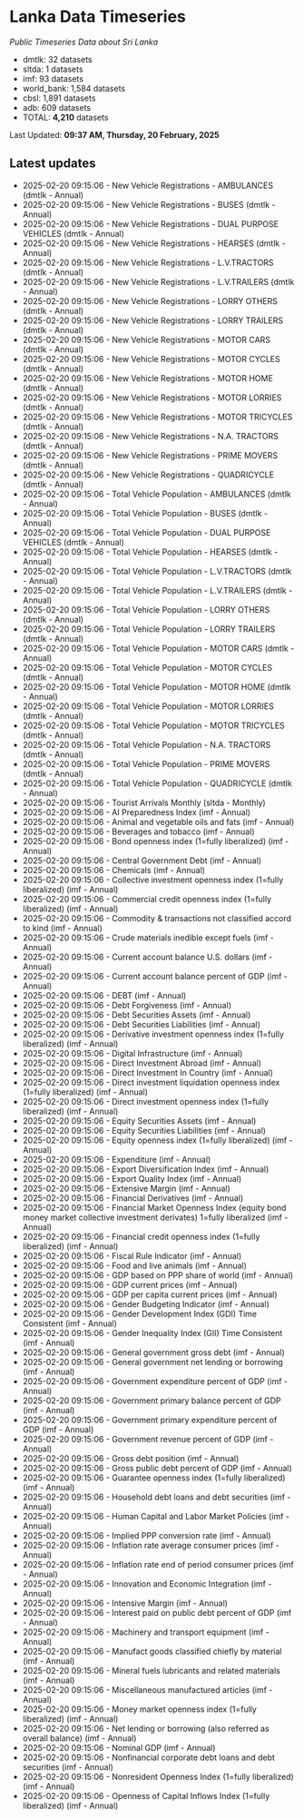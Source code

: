 # Lanka Data Timeseries
*Public Timeseries Data about Sri Lanka*

* dmtlk: 32 datasets
* sltda: 1 datasets
* imf: 93 datasets
* world_bank: 1,584 datasets
* cbsl: 1,891 datasets
* adb: 609 datasets
* TOTAL: **4,210** datasets

Last Updated: **09:37 AM, Thursday, 20 February, 2025**

## Latest updates

* 2025-02-20 09:15:06 - New Vehicle Registrations - AMBULANCES (dmtlk - Annual)
* 2025-02-20 09:15:06 - New Vehicle Registrations - BUSES (dmtlk - Annual)
* 2025-02-20 09:15:06 - New Vehicle Registrations - DUAL PURPOSE VEHICLES (dmtlk - Annual)
* 2025-02-20 09:15:06 - New Vehicle Registrations - HEARSES (dmtlk - Annual)
* 2025-02-20 09:15:06 - New Vehicle Registrations - L.V.TRACTORS (dmtlk - Annual)
* 2025-02-20 09:15:06 - New Vehicle Registrations - L.V.TRAILERS (dmtlk - Annual)
* 2025-02-20 09:15:06 - New Vehicle Registrations - LORRY OTHERS (dmtlk - Annual)
* 2025-02-20 09:15:06 - New Vehicle Registrations - LORRY TRAILERS (dmtlk - Annual)
* 2025-02-20 09:15:06 - New Vehicle Registrations - MOTOR CARS (dmtlk - Annual)
* 2025-02-20 09:15:06 - New Vehicle Registrations - MOTOR CYCLES (dmtlk - Annual)
* 2025-02-20 09:15:06 - New Vehicle Registrations - MOTOR HOME (dmtlk - Annual)
* 2025-02-20 09:15:06 - New Vehicle Registrations - MOTOR LORRIES (dmtlk - Annual)
* 2025-02-20 09:15:06 - New Vehicle Registrations - MOTOR TRICYCLES (dmtlk - Annual)
* 2025-02-20 09:15:06 - New Vehicle Registrations - N.A. TRACTORS (dmtlk - Annual)
* 2025-02-20 09:15:06 - New Vehicle Registrations - PRIME MOVERS (dmtlk - Annual)
* 2025-02-20 09:15:06 - New Vehicle Registrations - QUADRICYCLE (dmtlk - Annual)
* 2025-02-20 09:15:06 - Total Vehicle Population - AMBULANCES (dmtlk - Annual)
* 2025-02-20 09:15:06 - Total Vehicle Population - BUSES (dmtlk - Annual)
* 2025-02-20 09:15:06 - Total Vehicle Population - DUAL PURPOSE VEHICLES (dmtlk - Annual)
* 2025-02-20 09:15:06 - Total Vehicle Population - HEARSES (dmtlk - Annual)
* 2025-02-20 09:15:06 - Total Vehicle Population - L.V.TRACTORS (dmtlk - Annual)
* 2025-02-20 09:15:06 - Total Vehicle Population - L.V.TRAILERS (dmtlk - Annual)
* 2025-02-20 09:15:06 - Total Vehicle Population - LORRY OTHERS (dmtlk - Annual)
* 2025-02-20 09:15:06 - Total Vehicle Population - LORRY TRAILERS (dmtlk - Annual)
* 2025-02-20 09:15:06 - Total Vehicle Population - MOTOR CARS (dmtlk - Annual)
* 2025-02-20 09:15:06 - Total Vehicle Population - MOTOR CYCLES (dmtlk - Annual)
* 2025-02-20 09:15:06 - Total Vehicle Population - MOTOR HOME (dmtlk - Annual)
* 2025-02-20 09:15:06 - Total Vehicle Population - MOTOR LORRIES (dmtlk - Annual)
* 2025-02-20 09:15:06 - Total Vehicle Population - MOTOR TRICYCLES (dmtlk - Annual)
* 2025-02-20 09:15:06 - Total Vehicle Population - N.A. TRACTORS (dmtlk - Annual)
* 2025-02-20 09:15:06 - Total Vehicle Population - PRIME MOVERS (dmtlk - Annual)
* 2025-02-20 09:15:06 - Total Vehicle Population - QUADRICYCLE (dmtlk - Annual)
* 2025-02-20 09:15:06 - Tourist Arrivals Monthly (sltda - Monthly)
* 2025-02-20 09:15:06 - AI Preparedness Index (imf - Annual)
* 2025-02-20 09:15:06 - Animal and vegetable oils and fats (imf - Annual)
* 2025-02-20 09:15:06 - Beverages and tobacco (imf - Annual)
* 2025-02-20 09:15:06 - Bond openness index (1=fully liberalized) (imf - Annual)
* 2025-02-20 09:15:06 - Central Government Debt (imf - Annual)
* 2025-02-20 09:15:06 - Chemicals (imf - Annual)
* 2025-02-20 09:15:06 - Collective investment openness index (1=fully liberalized) (imf - Annual)
* 2025-02-20 09:15:06 - Commercial credit openness index (1=fully liberalized) (imf - Annual)
* 2025-02-20 09:15:06 - Commodity & transactions not classified accord to kind (imf - Annual)
* 2025-02-20 09:15:06 - Crude materials inedible except fuels (imf - Annual)
* 2025-02-20 09:15:06 - Current account balance U.S. dollars (imf - Annual)
* 2025-02-20 09:15:06 - Current account balance percent of GDP (imf - Annual)
* 2025-02-20 09:15:06 - DEBT (imf - Annual)
* 2025-02-20 09:15:06 - Debt Forgiveness (imf - Annual)
* 2025-02-20 09:15:06 - Debt Securities Assets (imf - Annual)
* 2025-02-20 09:15:06 - Debt Securities Liabilities (imf - Annual)
* 2025-02-20 09:15:06 - Derivative investment openness index (1=fully liberalized) (imf - Annual)
* 2025-02-20 09:15:06 - Digital Infrastructure (imf - Annual)
* 2025-02-20 09:15:06 - Direct Investment Abroad (imf - Annual)
* 2025-02-20 09:15:06 - Direct Investment In Country (imf - Annual)
* 2025-02-20 09:15:06 - Direct investment liquidation openness index (1=fully liberalized) (imf - Annual)
* 2025-02-20 09:15:06 - Direct investment openness index (1=fully liberalized) (imf - Annual)
* 2025-02-20 09:15:06 - Equity Securities Assets (imf - Annual)
* 2025-02-20 09:15:06 - Equity Securities Liabilities (imf - Annual)
* 2025-02-20 09:15:06 - Equity openness index (1=fully liberalized) (imf - Annual)
* 2025-02-20 09:15:06 - Expenditure (imf - Annual)
* 2025-02-20 09:15:06 - Export Diversification Index (imf - Annual)
* 2025-02-20 09:15:06 - Export Quality Index (imf - Annual)
* 2025-02-20 09:15:06 - Extensive Margin (imf - Annual)
* 2025-02-20 09:15:06 - Financial Derivatives (imf - Annual)
* 2025-02-20 09:15:06 - Financial Market Openness Index (equity bond money market collective investment derivates) 1=fully liberalized (imf - Annual)
* 2025-02-20 09:15:06 - Financial credit openness index (1=fully liberalized) (imf - Annual)
* 2025-02-20 09:15:06 - Fiscal Rule Indicator (imf - Annual)
* 2025-02-20 09:15:06 - Food and live animals (imf - Annual)
* 2025-02-20 09:15:06 - GDP based on PPP share of world (imf - Annual)
* 2025-02-20 09:15:06 - GDP current prices (imf - Annual)
* 2025-02-20 09:15:06 - GDP per capita current prices (imf - Annual)
* 2025-02-20 09:15:06 - Gender Budgeting Indicator (imf - Annual)
* 2025-02-20 09:15:06 - Gender Development Index (GDI) Time Consistent (imf - Annual)
* 2025-02-20 09:15:06 - Gender Inequality Index (GII) Time Consistent (imf - Annual)
* 2025-02-20 09:15:06 - General government gross debt (imf - Annual)
* 2025-02-20 09:15:06 - General government net lending or borrowing (imf - Annual)
* 2025-02-20 09:15:06 - Government expenditure percent of GDP (imf - Annual)
* 2025-02-20 09:15:06 - Government primary balance percent of GDP (imf - Annual)
* 2025-02-20 09:15:06 - Government primary expenditure percent of GDP (imf - Annual)
* 2025-02-20 09:15:06 - Government revenue percent of GDP (imf - Annual)
* 2025-02-20 09:15:06 - Gross debt position (imf - Annual)
* 2025-02-20 09:15:06 - Gross public debt percent of GDP (imf - Annual)
* 2025-02-20 09:15:06 - Guarantee openness index (1=fully liberalized) (imf - Annual)
* 2025-02-20 09:15:06 - Household debt loans and debt securities (imf - Annual)
* 2025-02-20 09:15:06 - Human Capital and Labor Market Policies (imf - Annual)
* 2025-02-20 09:15:06 - Implied PPP conversion rate (imf - Annual)
* 2025-02-20 09:15:06 - Inflation rate average consumer prices (imf - Annual)
* 2025-02-20 09:15:06 - Inflation rate end of period consumer prices (imf - Annual)
* 2025-02-20 09:15:06 - Innovation and Economic Integration (imf - Annual)
* 2025-02-20 09:15:06 - Intensive Margin (imf - Annual)
* 2025-02-20 09:15:06 - Interest paid on public debt percent of GDP (imf - Annual)
* 2025-02-20 09:15:06 - Machinery and transport equipment (imf - Annual)
* 2025-02-20 09:15:06 - Manufact goods classified chiefly by material (imf - Annual)
* 2025-02-20 09:15:06 - Mineral fuels lubricants and related materials (imf - Annual)
* 2025-02-20 09:15:06 - Miscellaneous manufactured articles (imf - Annual)
* 2025-02-20 09:15:06 - Money market openness index (1=fully liberalized) (imf - Annual)
* 2025-02-20 09:15:06 - Net lending or borrowing (also referred as overall balance) (imf - Annual)
* 2025-02-20 09:15:06 - Nominal GDP (imf - Annual)
* 2025-02-20 09:15:06 - Nonfinancial corporate debt loans and debt securities (imf - Annual)
* 2025-02-20 09:15:06 - Nonresident Openness Index (1=fully liberalized) (imf - Annual)
* 2025-02-20 09:15:06 - Openness of Capital Inflows Index (1=fully liberalized) (imf - Annual)